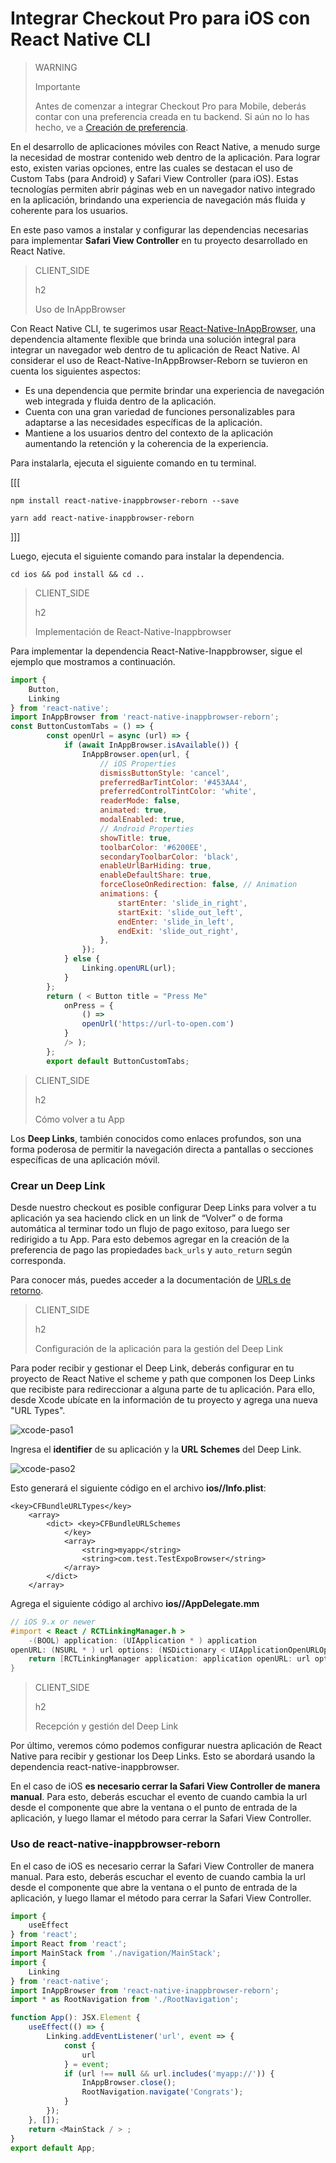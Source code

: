 # Integrar Checkout Pro para iOS con React Native CLI

> WARNING
>
> Importante
>
> Antes de comenzar a integrar Checkout Pro para Mobile, deberás contar con una preferencia creada en tu backend. Si aún no lo has hecho, ve a [Creación de preferencia](/developers/es/docs/checkout-pro/common-initialization).

En el desarrollo de aplicaciones móviles con React Native, a menudo surge la necesidad de mostrar contenido web dentro de la aplicación. Para lograr esto, existen varias opciones, entre las cuales se destacan el uso de Custom Tabs (para Android) y Safari View Controller (para iOS). Estas tecnologías permiten abrir páginas web en un navegador nativo integrado en la aplicación, brindando una experiencia de navegación más fluida y coherente para los usuarios.

En este paso vamos a instalar y configurar las dependencias necesarias para implementar **Safari View Controller** en tu proyecto desarrollado en React Native. 

> CLIENT_SIDE
>
> h2
>
> Uso de InAppBrowser

Con React Native CLI, te sugerimos usar [React-Native-InAppBrowser](https://www.npmjs.com/package/react-native-inappbrowser-reborn), una dependencia  altamente flexible que brinda una solución integral para integrar un navegador web dentro de tu aplicación de React Native. Al considerar el uso de React-Native-InAppBrowser-Reborn se tuvieron en cuenta los siguientes aspectos:

* Es una dependencia que permite brindar una experiencia de navegación web integrada y fluida dentro de la aplicación.
* Cuenta con una gran variedad de funciones personalizables para adaptarse a las necesidades específicas de la aplicación.
* Mantiene a los usuarios dentro del contexto de la aplicación aumentando la retención y la coherencia de la experiencia.

Para instalarla, ejecuta el siguiente comando en tu terminal.

[[[
```npm
npm install react-native-inappbrowser-reborn --save
```
```yarn
yarn add react-native-inappbrowser-reborn
```
]]]

Luego, ejecuta el siguiente comando para instalar la dependencia.

```
cd ios && pod install && cd ..
```

> CLIENT_SIDE
>
> h2
>
> Implementación de React-Native-Inappbrowser

Para implementar la dependencia React-Native-Inappbrowser, sigue el ejemplo que mostramos a continuación.

```JavaScript
import {
	Button,
	Linking
} from 'react-native';
import InAppBrowser from 'react-native-inappbrowser-reborn';
const ButtonCustomTabs = () => {
		const openUrl = async (url) => {
			if (await InAppBrowser.isAvailable()) {
				InAppBrowser.open(url, {
					// iOS Properties
					dismissButtonStyle: 'cancel',
					preferredBarTintColor: '#453AA4',
					preferredControlTintColor: 'white',
					readerMode: false,
					animated: true,
					modalEnabled: true,
					// Android Properties
					showTitle: true,
					toolbarColor: '#6200EE',
					secondaryToolbarColor: 'black',
					enableUrlBarHiding: true,
					enableDefaultShare: true,
					forceCloseOnRedirection: false, // Animation
					animations: {
						startEnter: 'slide_in_right',
						startExit: 'slide_out_left',
						endEnter: 'slide_in_left',
						endExit: 'slide_out_right',
					},
				});
			} else {
				Linking.openURL(url);
			}
		};
		return ( < Button title = "Press Me"
			onPress = {
				() =>
				openUrl('https://url-to-open.com')
			}
			/> );
		};
		export default ButtonCustomTabs;
```

> CLIENT_SIDE
>
> h2
>
> Cómo volver a tu App 

Los **Deep Links**, también conocidos como enlaces profundos, son una forma poderosa de permitir la navegación directa a pantallas o secciones específicas de una aplicación móvil. 

### Crear un Deep Link
Desde nuestro checkout es posible configurar Deep Links para volver a tu aplicación ya sea haciendo click en un link de “Volver” o de forma automática al terminar todo un flujo de pago exitoso, para luego ser redirigido a tu App.
Para esto debemos agregar en la creación de la preferencia de pago las propiedades `back_urls` y `auto_return` según corresponda.

Para conocer más, puedes acceder a la documentación de [URLs de retorno](/developers/es/docs/checkout-pro/checkout-customization/user-interface/redirection).

> CLIENT_SIDE
>
> h2
>
> Configuración de la aplicación para la gestión del Deep Link

Para poder recibir y gestionar el Deep Link, deberás configurar en tu proyecto de React Native el scheme y path que componen los Deep Links que recibiste para redireccionar a alguna parte de tu aplicación. 
Para ello, desde Xcode ubícate en la información de tu proyecto y agrega una nueva "URL Types".

![xcode-paso1](/images/cow/xcode-paso1.png)

Ingresa el **identifier** de su aplicación y la **URL Schemes** del Deep Link.

![xcode-paso2](/images/cow/xcode-paso2.png)

Esto generará el siguiente código en el archivo **ios/<appname>/Info.plist**:

```info.plist
<key>CFBundleURLTypes</key>
    <array>
        <dict> <key>CFBundleURLSchemes
            </key>
            <array>
                <string>myapp</string>
                <string>com.test.TestExpoBrowser</string>
            </array>
        </dict> 
    </array>
```

Agrega el siguiente código al archivo **ios/<appname>/AppDelegate.mm**


```AppDelegate.mm
// iOS 9.x or newer
#import < React / RCTLinkingManager.h >
	-(BOOL) application: (UIApplication * ) application
openURL: (NSURL * ) url options: (NSDictionary < UIApplicationOpenURLOptionsKey, id > * ) options {
	return [RCTLinkingManager application: application openURL: url options: options];
}
```

> CLIENT_SIDE
>
> h2
>
> Recepción y gestión del Deep Link 

Por último, veremos cómo podemos configurar nuestra aplicación de React Native para recibir y gestionar los Deep Links. Esto se abordará usando la dependencia react-native-inappbrowser. 

En el caso de iOS **es necesario cerrar la Safari View Controller de manera manual**. Para esto, deberás escuchar el evento de cuando cambia la url desde el componente que abre la ventana o el punto de entrada de la aplicación, y luego llamar el método para cerrar la Safari View Controller.


### Uso de react-native-inappbrowser-reborn

En el caso de iOS es necesario cerrar la Safari View Controller de manera manual. Para esto, deberás escuchar el evento de cuando cambia la url desde el componente que abre la ventana o el punto de entrada de la aplicación, y luego llamar el método para cerrar la Safari View Controller.

```JavaScript
import {
	useEffect
} from 'react';
import React from 'react';
import MainStack from './navigation/MainStack';
import {
	Linking
} from 'react-native';
import InAppBrowser from 'react-native-inappbrowser-reborn';
import * as RootNavigation from './RootNavigation';

function App(): JSX.Element {
	useEffect(() => {
		Linking.addEventListener('url', event => {
			const {
				url
			} = event;
			if (url !== null && url.includes('myapp://')) {
				InAppBrowser.close();
				RootNavigation.navigate('Congrats');
			}
		});
	}, []);
	return <MainStack / > ;
}
export default App;
```

